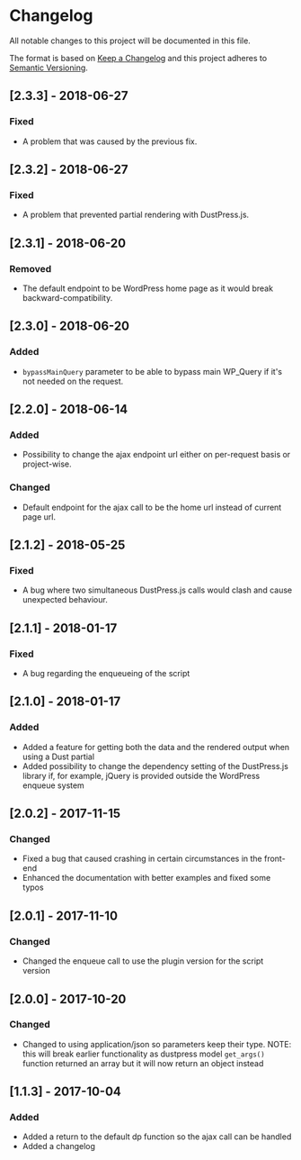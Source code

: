 # Changelog
All notable changes to this project will be documented in this file.

The format is based on [Keep a Changelog](http://keepachangelog.com/en/1.0.0/)
and this project adheres to [Semantic Versioning](http://semver.org/spec/v2.0.0.html).

## [2.3.3] - 2018-06-27

### Fixed
- A problem that was caused by the previous fix.

## [2.3.2] - 2018-06-27

### Fixed
- A problem that prevented partial rendering with DustPress.js.

## [2.3.1] - 2018-06-20

### Removed
- The default endpoint to be WordPress home page as it would break backward-compatibility.

## [2.3.0] - 2018-06-20

### Added
- `bypassMainQuery` parameter to be able to bypass main WP_Query if it's not needed on the request.

## [2.2.0] - 2018-06-14

### Added
- Possibility to change the ajax endpoint url either on per-request basis or project-wise.

### Changed
- Default endpoint for the ajax call to be the home url instead of current page url.

## [2.1.2] - 2018-05-25

### Fixed
- A bug where two simultaneous DustPress.js calls would clash and cause unexpected behaviour.

## [2.1.1] - 2018-01-17

### Fixed
- A bug regarding the enqueueing of the script

## [2.1.0] - 2018-01-17

### Added
- Added a feature for getting both the data and the rendered output when using a Dust partial
- Added possibility to change the dependency setting of the DustPress.js library if, for example, jQuery is provided outside the WordPress enqueue system

## [2.0.2] - 2017-11-15

### Changed
- Fixed a bug that caused crashing in certain circumstances in the front-end
- Enhanced the documentation with better examples and fixed some typos

## [2.0.1] - 2017-11-10

### Changed
- Changed the enqueue call to use the plugin version for the script version

## [2.0.0] - 2017-10-20

### Changed
- Changed to using application/json so parameters keep their type. NOTE: this will break earlier functionality as dustpress model `get_args()` function returned an array but it will now return an object instead

## [1.1.3] - 2017-10-04

### Added
- Added a return to the default dp function so the ajax call can be handled
- Added a changelog
